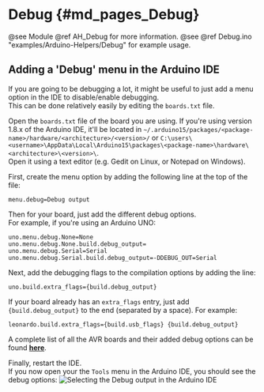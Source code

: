 # Debug {#md_pages_Debug}

@see    Module @ref AH_Debug for more information.
@see    @ref Debug.ino "examples/Arduino-Helpers/Debug" for example usage.

## Adding a 'Debug' menu in the Arduino IDE

If you are going to be debugging a lot, it might be useful to just add a menu 
option in the IDE to disable/enable debugging.  
This can be done relatively easily by editing the `boards.txt` file.

Open the `boards.txt` file of the board you are using. If you're using version 
1.8.x of the Arduino IDE, it'll be located in 
`~/.arduino15/packages/<package-name>/hardware/<architecture>/<version>/` or 
`C:\users\<username>\AppData\Local\Arduino15\packages\<package-name>\hardware\<architecture>\<version>\`.  
Open it using a text editor (e.g. Gedit on Linux, or Notepad on Windows).

First, create the menu option by adding the following line at the top of the 
file:

```
menu.debug=Debug output
```

Then for your board, just add the different debug options.  
For example, if you're using an Arduino UNO:

```
uno.menu.debug.None=None
uno.menu.debug.None.build.debug_output=
uno.menu.debug.Serial=Serial
uno.menu.debug.Serial.build.debug_output=-DDEBUG_OUT=Serial
```

Next, add the debugging flags to the compilation options by adding the line:

```
uno.build.extra_flags={build.debug_output}
```

If your board already has an `extra_flags` entry, just add 
` {build.debug_output}` to the end (separated by a space). For example:

```
leonardo.build.extra_flags={build.usb_flags} {build.debug_output}
```

A complete list of all the AVR boards and their added debug options can be found
[**here**](https://github.com/tttapa/Arduino-Helpers/blob/master/docs/extra/boards.txt.example).

Finally, restart the IDE.  
If you now open your the `Tools` menu in the Arduino IDE, you should see the 
debug options:
![Selecting the Debug output in the Arduino IDE](Screenshot-Arduino-IDE-Debug.png)